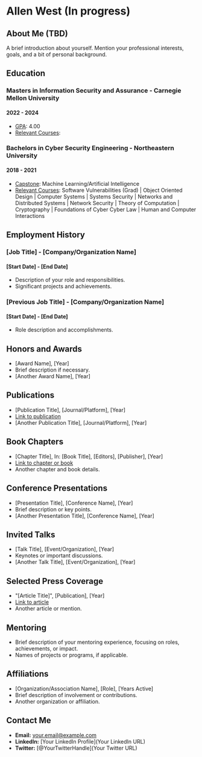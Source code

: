 # Allen West (In progress)

## About Me (TBD)
A brief introduction about yourself. Mention your professional interests, goals, and a bit of personal background.

## Education
### Masters in Information Security and Assurance - Carnegie Mellon University
#### 2022 - 2024
- <u>GPA</u>: 4.00
- <u>Relevant Courses</u>: 

### Bachelors in Cyber Security Engineering - Northeastern University
#### 2018 - 2021
- <u>Capstone</u>: Machine Learning/Artificial Intelligence
- <u>Relevant Courses</u>: Software Vulnerabilities (Grad) | Object Oriented Design | Computer Systems | Systems Security |
    Networks and Distributed Systems | Network Security | Theory of Computation | Cryptography | Foundations of Cyber
    Cyber Law | Human and Computer Interactions

## Employment History
### [Job Title] - [Company/Organization Name]
#### [Start Date] - [End Date]
- Description of your role and responsibilities.
- Significant projects and achievements.

### [Previous Job Title] - [Company/Organization Name]
#### [Start Date] - [End Date]
- Role description and accomplishments.

## Honors and Awards
- [Award Name], [Year]
- Brief description if necessary.
- [Another Award Name], [Year]

## Publications
- [Publication Title], [Journal/Platform], [Year]
- [Link to publication](URL)
- [Another Publication Title], [Journal/Platform], [Year]

## Book Chapters
- [Chapter Title], In: [Book Title], [Editors], [Publisher], [Year]
- [Link to chapter or book](URL)
- Another chapter and book details.

## Conference Presentations
- [Presentation Title], [Conference Name], [Year]
- Brief description or key points.
- [Another Presentation Title], [Conference Name], [Year]

## Invited Talks
- [Talk Title], [Event/Organization], [Year]
- Keynotes or important discussions.
- [Another Talk Title], [Event/Organization], [Year]

## Selected Press Coverage
- "[Article Title]", [Publication], [Year]
- [Link to article](URL)
- Another article or mention.

## Mentoring
- Brief description of your mentoring experience, focusing on roles, achievements, or impact.
- Names of projects or programs, if applicable.

## Affiliations
- [Organization/Association Name], [Role], [Years Active]
- Brief description of involvement or contributions.
- Another organization or affiliation.

## Contact Me
- **Email:** [your.email@example.com](mailto:your.email@example.com)
- **LinkedIn:** [Your LinkedIn Profile](Your LinkedIn URL)
- **Twitter:** [@YourTwitterHandle](Your Twitter URL)

